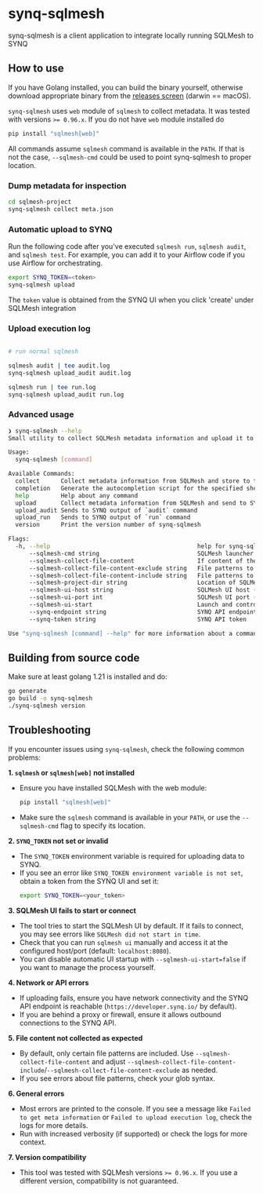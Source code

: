 # synq-sqlmesh

synq-sqlmesh is a client application to integrate locally running SQLMesh to SYNQ

## How to use

If you have Golang installed, you can build the binary yourself, otherwise download appropriate binary from the [releases screen](https://github.com/getsynq/synq-sqlmesh/releases) (darwin == macOS).

`synq-sqlmesh` uses `web` module of `sqlmesh` to collect metadata. It was tested with versions `>= 0.96.x`. If you do not have `web` module installed do

```bash
pip install "sqlmesh[web]"
```

All commands assume `sqlmesh` command is available in the `PATH`. If that is not the case, `--sqlmesh-cmd` could be used to point synq-sqlmesh to proper location.

### Dump metadata for inspection

```bash
cd sqlmesh-project
synq-sqlmesh collect meta.json
```

### Automatic upload to SYNQ

Run the following code after you've executed `sqlmesh run`, `sqlmesh audit`, and `sqlmesh test`. For example, you can add it to your Airflow code if you use Airflow for orchestrating.

```bash
export SYNQ_TOKEN=<token>
synq-sqlmesh upload
```

The `token` value is obtained from the SYNQ UI when you click 'create' under SQLMesh integration

### Upload execution log

```bash

# run normal sqlmesh

sqlmesh audit | tee audit.log
synq-sqlmesh upload_audit audit.log

sqlmesh run | tee run.log
synq-sqlmesh upload_audit run.log

```

### Advanced usage

```bash
❯ synq-sqlmesh --help
Small utility to collect SQLMesh metadata information and upload it to SYNQ

Usage:
  synq-sqlmesh [command]

Available Commands:
  collect      Collect metadata information from SQLMesh and store to the file
  completion   Generate the autocompletion script for the specified shell
  help         Help about any command
  upload       Collect metadata information from SQLMesh and send to SYNQ API
  upload_audit Sends to SYNQ output of `audit` command
  upload_run   Sends to SYNQ output of `run` command
  version      Print the version number of synq-sqlmesh

Flags:
  -h, --help                                          help for synq-sqlmesh
      --sqlmesh-cmd string                            SQLMesh launcher location (default "sqlmesh")
      --sqlmesh-collect-file-content                  If content of the project files should be collected
      --sqlmesh-collect-file-content-exclude string   File patterns to exclude content (default "*.log")
      --sqlmesh-collect-file-content-include string   File patterns to include content (default "external_models.yaml,models/**/*.sql,models/**/*.py,audits/**/*.sql,tests/**/*.yaml")
      --sqlmesh-project-dir string                    Location of SQLMesh project directory (default ".")
      --sqlmesh-ui-host string                        SQLMesh UI host (default "localhost")
      --sqlmesh-ui-port int                           SQLMesh UI port (default 8080)
      --sqlmesh-ui-start                              Launch and control SQLMesh UI process automatically (default true)
      --synq-endpoint string                          SYNQ API endpoint URL (default "https://developer.synq.io/")
      --synq-token string                             SYNQ API token

Use "synq-sqlmesh [command] --help" for more information about a command.
```

## Building from source code

Make sure at least golang 1.21 is installed and do:

```bash
go generate
go build -o synq-sqlmesh
./synq-sqlmesh version
```

## Troubleshooting

If you encounter issues using `synq-sqlmesh`, check the following common problems:

**1. `sqlmesh` or `sqlmesh[web]` not installed**

- Ensure you have installed SQLMesh with the web module:
  ```bash
  pip install "sqlmesh[web]"
  ```
- Make sure the `sqlmesh` command is available in your `PATH`, or use the `--sqlmesh-cmd` flag to specify its location.

**2. `SYNQ_TOKEN` not set or invalid**

- The `SYNQ_TOKEN` environment variable is required for uploading data to SYNQ.
- If you see an error like `SYNQ_TOKEN environment variable is not set`, obtain a token from the SYNQ UI and set it:
  ```bash
  export SYNQ_TOKEN=<your_token>
  ```

**3. SQLMesh UI fails to start or connect**

- The tool tries to start the SQLMesh UI by default. If it fails to connect, you may see errors like `SQLMesh did not start in time`.
- Check that you can run `sqlmesh ui` manually and access it at the configured host/port (default: `localhost:8080`).
- You can disable automatic UI startup with `--sqlmesh-ui-start=false` if you want to manage the process yourself.

**4. Network or API errors**

- If uploading fails, ensure you have network connectivity and the SYNQ API endpoint is reachable (`https://developer.synq.io/` by default).
- If you are behind a proxy or firewall, ensure it allows outbound connections to the SYNQ API.

**5. File content not collected as expected**

- By default, only certain file patterns are included. Use `--sqlmesh-collect-file-content` and adjust `--sqlmesh-collect-file-content-include`/`--sqlmesh-collect-file-content-exclude` as needed.
- If you see errors about file patterns, check your glob syntax.

**6. General errors**

- Most errors are printed to the console. If you see a message like `Failed to get meta information` or `Failed to upload execution log`, check the logs for more details.
- Run with increased verbosity (if supported) or check the logs for more context.

**7. Version compatibility**

- This tool was tested with SQLMesh versions `>= 0.96.x`. If you use a different version, compatibility is not guaranteed.
